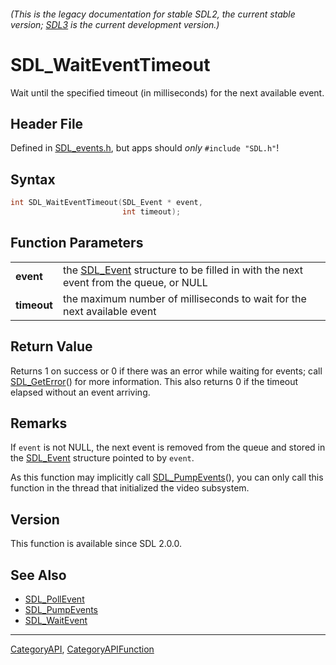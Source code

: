 ###### (This is the legacy documentation for stable SDL2, the current stable version; [SDL3](https://wiki.libsdl.org/SDL3/) is the current development version.)
# SDL_WaitEventTimeout

Wait until the specified timeout (in milliseconds) for the next available event.

## Header File

Defined in [SDL_events.h](https://github.com/libsdl-org/SDL/blob/SDL2/include/SDL_events.h), but apps should _only_ `#include "SDL.h"`!

## Syntax

```c
int SDL_WaitEventTimeout(SDL_Event * event,
                         int timeout);

```

## Function Parameters

|                 |                                                                                                  |
| --------------- | ------------------------------------------------------------------------------------------------ |
| **event**       | the [SDL_Event](SDL_Event) structure to be filled in with the next event from the queue, or NULL |
| **timeout**     | the maximum number of milliseconds to wait for the next available event                          |

## Return Value

Returns 1 on success or 0 if there was an error while waiting for events;
call [SDL_GetError](SDL_GetError)() for more information. This also returns
0 if the timeout elapsed without an event arriving.

## Remarks

If `event` is not NULL, the next event is removed from the queue and stored
in the [SDL_Event](SDL_Event) structure pointed to by `event`.

As this function may implicitly call [SDL_PumpEvents](SDL_PumpEvents)(),
you can only call this function in the thread that initialized the video
subsystem.

## Version

This function is available since SDL 2.0.0.

## See Also

* [SDL_PollEvent](SDL_PollEvent)
* [SDL_PumpEvents](SDL_PumpEvents)
* [SDL_WaitEvent](SDL_WaitEvent)

----
[CategoryAPI](CategoryAPI), [CategoryAPIFunction](CategoryAPIFunction)

